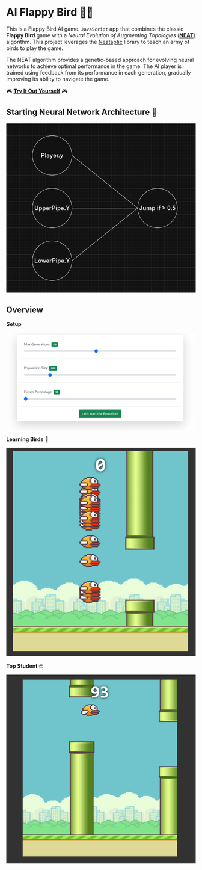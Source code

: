 # AI Flappy Bird 🐤🤖
 This is a Flappy Bird AI game. `JavaScript` app that combines the classic __Flappy Bird__ game with a _Neural Evolution of Augmenting Topologies_ ([__NEAT__](https://en.wikipedia.org/wiki/Neuroevolution_of_augmenting_topologies)) algorithm. This project leverages the [Neataptic](https://github.com/wagenaartje/neataptic) library to teach an army of birds to play the game.

 The NEAT algorithm provides a genetic-based approach for evolving neural networks to achieve optimal performance in the game. The AI player is trained using feedback from its performance in each generation, gradually improving its ability to navigate the game.

🎮  [__Try It Out Yourself__](https://fifi000.github.io/AI_Flappy_Bird/) 🎮

 ## Starting Neural Network Architecture 🧠
 ![Neural Network](ReadmeImgs/neural_network.png)

## Overview
__Setup__

![Set Up Panel](ReadmeImgs/user_setup.png)

__Learning Birds__ 📗

![Birds](ReadmeImgs/learning_1.png)

__Top Student__ 🤓

![Big Head](ReadmeImgs/learning_2.png)
